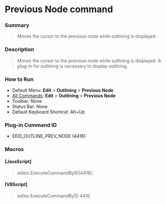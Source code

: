 # Previous Node command

### Summary

> Moves the cursor to the previous node while outlining is displayed.

### Description

> Moves the cursor to the previous node while outlining is displayed. A plug-in for outlining is necessary to display outlining.

### How to Run

- Default Menu: **Edit** \> **Outlining** \> **Previous Node**
- [All Commands](../tools/all_commands): **Edit** \> **Outlining** \> **Previous Node**
- Toolbar: None
- Status Bar: None
- Default Keyboard Shortcut: Alt+Up

### Plug-in Command ID

- EEID\_OUTLINE\_PREV\_NODE (4416)

### Macros

#### \[JavaScript\]

> editor.ExecuteCommandByID(4416);

#### \[VBScript\]

> editor.ExecuteCommandByID 4416